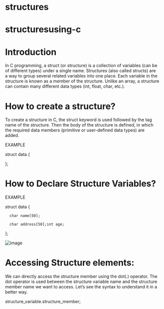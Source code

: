 # structures
 # structuresusing-c
# Introduction
In C programming, a struct (or structure) is a collection of variables (can be of different types) under a single name. Structures (also called structs) are a way to group several related variables into one place. Each variable in the structure is known as a member of the structure. Unlike an array, a structure can contain many different data types (int, float, char, etc.).
# How to create a structure?
To create a structure in C, the struct keyword is used followed by the tag name of the structure. Then the body of the structure is defined, in which the required data members (primitive or user-defined data types) are added.

EXAMPLE

  struct data 
  {
      
  };
  
 # How to Declare Structure Variables?
 
 EXAMPLE

  struct data
  {
  
      char name[50];
      
      char address[50];int age;
      
  };
  
  ![image](https://user-images.githubusercontent.com/70435939/230757592-6ddf3b5b-0775-4c72-8164-19b0530c6189.png)
  
# Accessing Structure elements:
We can directly access the structure member using the dot(.) operator. The dot operator is used between the structure variable name and the structure member name we want to access. Let’s see the syntax to understand it in a better way.

 structure_variable.structure_member;
